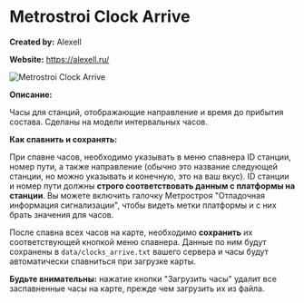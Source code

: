 # Metrostroi Clock Arrive

**Created by:** Alexell

**Website:** https://alexell.ru/

![Metrostroi Clock Arrive](https://mss.community/images/addons/metrostroi_clock_arrive.jpg)

**Описание:**

Часы для станций, отображающие направление и время до прибытия состава. Сделаны на модели интервальных часов.

**Как спавнить и сохранять:**

При спавне часов, необходимо указывать в меню спавнера ID станции, номер пути, а также направление (обычно это название следующей станции, но можно указывать и конечную, это на ваш вкус).
ID станции и номер пути должны **строго соответствовать данным с платформы на станции**. Вы можете включить галочку Метростроя "Отладочная информация сигнализации", чтобы видеть метки платформы и с них брать значения для часов.

После спавна всех часов на карте, необходимо **сохранить** их соответствующей кнопкой меню спавнера. Данные по ним будут сохранены в `data/clocks_arrive.txt` вашего сервера и часы будут автоматически спавниться при загрузке карты.

**Будьте внимательны:** нажатие кнопки "Загрузить часы" удалит все заспавненные часы на карте, прежде чем загрузить их из файла.
